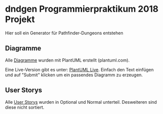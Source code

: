 # dndgen Programmierpraktikum 2018 Projekt
Hier soll ein Generator für Pathfinder-Dungeons entstehen

## Diagramme
Alle [Diagramme](diagrams/) wurden mit PlantUML erstellt (plantuml.com).

Eine Live-Version gibt es unter: 
	[PlantUML Live](http://www.plantuml.com/plantuml/uml/).
Einfach den Text einfügen und auf "Submit" klicken um ein passendes Diagramm zu erzeugen.

## User Storys
Alle [User Storys](User_Storys) wurden in Optional und Normal unterteil. Desweiteren sind diese nicht sortiert.

